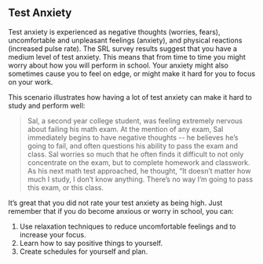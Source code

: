 ## Test Anxiety

Test anxiety is experienced as negative thoughts (worries, fears), uncomfortable and unpleasant feelings (anxiety), and physical reactions (increased pulse rate). The SRL survey results suggest that you have a medium level of test anxiety. This means that from time to time you might worry about how you will perform in school. Your anxiety might also sometimes cause you to feel on edge, or might make it hard for you to focus on your work. 

This scenario illustrates how having a lot of test anxiety can make it hard to study and perform well:

> Sal, a second year college student, was feeling extremely nervous about failing his math exam. At the mention of any exam, Sal immediately begins to have negative thoughts -- he believes he’s going to fail, and often questions his ability to pass the exam and class. Sal worries so much that he often finds it difficult to not only concentrate on the exam, but to complete homework and classwork. As his next math test approached, he thought, “It doesn’t matter how much I study, I don’t know anything. There’s no way I’m going to pass this exam, or this class.

It’s great that you did not rate your test anxiety as being high. Just remember that if you do become anxious or worry in school, you can:

1.	Use relaxation techniques to reduce uncomfortable feelings and to increase your focus. 
2.	Learn how to say positive things to yourself.
3.	Create schedules for yourself and plan.
